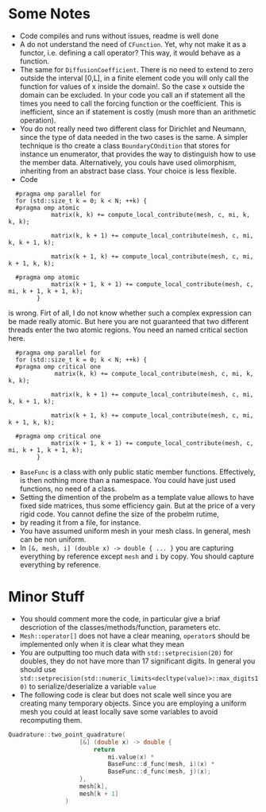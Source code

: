 # Some Notes #
- Code compiles and runs without issues, readme is well done
- A do not understand the need of `CFunction`. Yet, why not make it as a functor, i.e. defining a call operator?
This way, it would behave as a function.
- The same for `DiffusionCoefficient`. There is no need to extend to zero outside the interval [0,L],
in a finite element code you will only call the function for values of x inside the domain!. So the case x outside
the domain can be excluded. In your code you call an if statement all the times you need to call the forcing function or 
the  coefficient. This is inefficient, since an if statement is costly (mush more than an arithmetic operation).
- You do not really need two different class for Dirichlet and Neumann, since the type of data needed in the two cases
is the same. A simpler technique is tho create a class `BoundaryCOndition` that stores for instance un enumerator, that
provides the way to distinguish how to use the member data. Alternatively, you couls have used olimorphism, inheriting from
an abstract base class. Your choice is less flexible.
- Code

````
  #pragma omp parallel for
  for (std::size_t k = 0; k < N; ++k) {
  #pragma omp atomic
            matrix(k, k) += compute_local_contribute(mesh, c, mi, k, k, k);

            matrix(k, k + 1) += compute_local_contribute(mesh, c, mi, k, k + 1, k);

            matrix(k + 1, k) += compute_local_contribute(mesh, c, mi, k + 1, k, k);

  #pragma omp atomic
            matrix(k + 1, k + 1) += compute_local_contribute(mesh, c, mi, k + 1, k + 1, k);
        }

````
is wrong. Firt of all, I do not know whether such a complex expression can be made really atomic. But 
here you are not guaranteed that two different threads enter the two atomic regions. You need an named critical section here.
````
  #pragma omp parallel for
  for (std::size_t k = 0; k < N; ++k) {
  #pragma omp critical one
             matrix(k, k) += compute_local_contribute(mesh, c, mi, k, k, k);

            matrix(k, k + 1) += compute_local_contribute(mesh, c, mi, k, k + 1, k);

            matrix(k + 1, k) += compute_local_contribute(mesh, c, mi, k + 1, k, k);

  #pragma omp critical one
            matrix(k + 1, k + 1) += compute_local_contribute(mesh, c, mi, k + 1, k + 1, k);
        }

````
- `BaseFunc` is a class with only public static member functions. Effectively, 
 is then nothing more than a namespace. You could have just used functions, no need of a class.
- Setting the dimention of the probelm as a template value allows to have fixed side matrices, thus 
some efficiency gain. But at the price of a very rigid code. You cannot define the size of the probelm rutime,
- by reading it from a file, for instance.
- You have assumed uniform mesh in your mesh class. In general, mesh can be non uniform.
- In `[&, mesh, i] (double x) -> double { ... }` you are capturing everything by reference except `mesh` and `i` by copy. You should capture everything by reference.


# Minor Stuff #
- You should comment more the code, in particular give a briaf descriotion of the classes/methods/function, parameters etc.
- `Mesh::operator[]` does not have a clear meaning, `operator`s should be implemented only when it is clear what they mean
- You are outputting too much data with `std::setprecision(20)` for doubles, they do not have more than 17 significant digits. In general you should use `std::setprecision(std::numeric_limits<decltype(value)>::max_digits10)` to serialize/deserialize a variable `value`
- The following code is clear but does not scale well since you are creating many temporary objects. Since you are employing a uniform mesh you could at least locally save some variables to avoid recomputing them.
```cpp
Quadrature::two_point_quadrature(
                    [&] (double x) -> double {
                        return
                            mi.value(x) * 
                            BaseFunc::d_func(mesh, i)(x) *
                            BaseFunc::d_func(mesh, j)(x);
                    },
                    mesh[k],
                    mesh[k + 1]
                )
```
